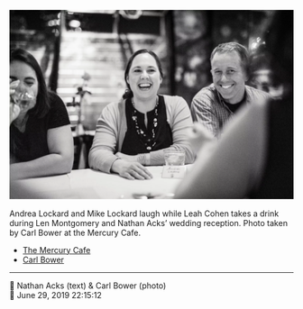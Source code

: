 ![Andrea and Mike Lockard laugh while Leah Cohen takes a drink](assets/2019-06-29-set-4-the-dance-79.webp)

Andrea Lockard and Mike Lockard laugh while Leah Cohen takes a drink during Len Montgomery and Nathan Acks’ wedding reception. Photo taken by Carl Bower at the Mercury Cafe.

* [The Mercury Cafe](http://mercurycafe.com)
* [Carl Bower](https://carlbowerphotos.com)

- - - -

<span aria-hidden="true">👥</span> Nathan Acks (text) & Carl Bower (photo)  
<span aria-hidden="true">📅</span> June 29, 2019 22:15:12
